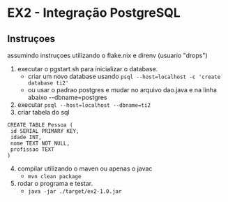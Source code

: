 # EX2 - Integração PostgreSQL

## Instruçoes
assumindo instruçoes utilizando o flake.nix e direnv (usuario "drops")
1. executar o pgstart.sh para inicializar o database.
    - criar um novo database usando `psql --host=localhost -c 'create database ti2'`
    - ou usar o padrao postgres e mudar no arquivo dao.java e na linha abaixo --dbname=postgres
2. executar `psql --host=localhost --dbname=ti2`
3. criar tabela do sql
```
CREATE TABLE Pessoa (
 id SERIAL PRIMARY KEY,
 idade INT,
 nome TEXT NOT NULL,
 profissao TEXT
)
```
4. compilar utilizando o maven ou apenas o javac
    - `mvn clean package`
5. rodar o programa e testar.
    - `java -jar ./target/ex2-1.0.jar`
